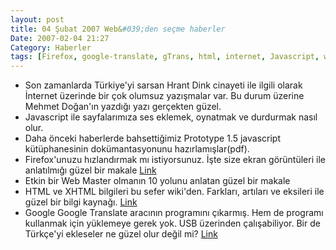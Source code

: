 ```yaml
---
layout: post
title: 04 Şubat 2007 Web&#039;den seçme haberler
Date: 2007-02-04 21:27
Category: Haberler
tags: [Firefox, google-translate, gTrans, html, internet, Javascript, web, XHTML]
---
```


-   Son zamanlarda Türkiye'yi sarsan Hrant Dink cinayeti ile ilgili
    olarak İnternet üzerinde bir çok olumsuz yazışmalar var. Bu durum
    üzerine Mehmet Doğan'ın yazdığı yazı gerçekten güzel.
-   Javascript ile sayfalarımıza ses eklemek, oynatmak ve durdurmak
    nasıl olur.
-   Daha önceki haberlerde bahsettiğimiz Prototype 1.5 javascript
    kütüphanesinin dokümantasyonunu hazırlamışlar(pdf).
-   Firefox'unuzu hızlandırmak mı istiyorsunuz. İşte size ekran
    görüntüleri ile anlatılmığı güzel bir makale [Link][3]
-   Etkin bir Web Master olmanın 10 yolunu anlatan güzel bir makale
-   HTML ve XHTML bilgileri bu sefer wiki'den. Farkları, artıları ve
    eksileri ile güzel bir bilgi kaynağı. [Link][5]
-   Google Google Translate aracının programını çıkarmış. Hem de
    programı kullanmak için yüklemeye gerek yok. USB üzerinden
    çalışabiliyor. Bir de Türkçe'yi ekleseler ne güzel olur değil mi?
    [Link][6]


  [3]: http://www.ubuntugeek.com/speed-up-firefox-web-browser.html
  [5]: http://wiki.whatwg.org/wiki/HtmlVsXhtml "Link"
  [6]: http://mcrenox.com.ar/gtrans/ "Link"
